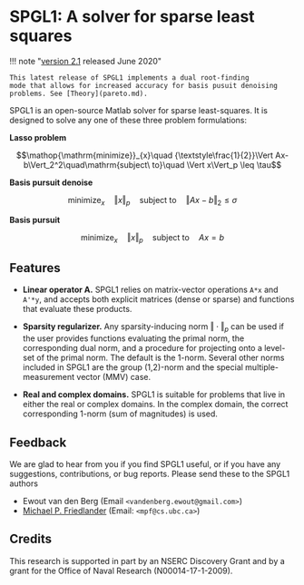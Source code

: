 # SPGL1: A solver for sparse least squares

!!! note "[version 2.1](install.md) released June 2020"

    This latest release of SPGL1 implements a dual root-finding
    mode that allows for increased accuracy for basis pusuit denoising
    problems. See [Theory](pareto.md).

SPGL1 is an open-source Matlab solver for sparse least-squares. It is designed to solve any one of these three problem formulations:

**Lasso problem**

$$\mathop{\mathrm{minimize}}_{x}\quad {\textstyle\frac{1}{2}}\Vert Ax-b\Vert_2^2\quad\mathrm{subject\ to}\quad \Vert x\Vert_p \leq \tau$$


**Basis pursuit denoise**

$$\mathop{\mathrm{minimize}}_{x}\quad \Vert x\Vert_p\quad \mathrm{subject\ to}\quad \Vert Ax-b\Vert_2 \leq \sigma$$


**Basis pursuit**

$$\mathop{\mathrm{minimize}}_{x}\quad \Vert x\Vert_p\quad \mathrm{subject\ to}\quad Ax=b$$

## Features

* **Linear operator A.** SPGL1 relies on matrix-vector operations `A*x` and `A'*y`, and accepts both explicit matrices (dense or sparse) and functions that evaluate these products.

* **Sparsity regularizer.** Any sparsity-inducing norm $\Vert\cdot\Vert_p$ can be used if the user provides functions evaluating the primal norm, the corresponding dual norm, and a procedure for projecting onto a level-set of the primal norm. The default is the 1-norm.  Several other norms included in SPGL1 are the group (1,2)-norm and the special multiple-measurement vector (MMV) case.

* **Real and complex domains.** SPGL1 is suitable for problems that live in either the real or complex domains. In the complex domain, the correct corresponding 1-norm (sum of magnitudes) is used.

## Feedback

We are glad to hear from you if you find SPGL1 useful, or if you have any suggestions, contributions, or bug reports. Please send these to the SPGL1 authors

* Ewout van den Berg (Email ``<vandenberg.ewout@gmail.com>``)
* [Michael P. Friedlander](https://friedlander.io) (Email: ``<mpf@cs.ubc.ca>``)

## Credits

This research is supported in part by an NSERC Discovery Grant and by a grant for the Office of Naval Research (N00014-17-1-2009).


